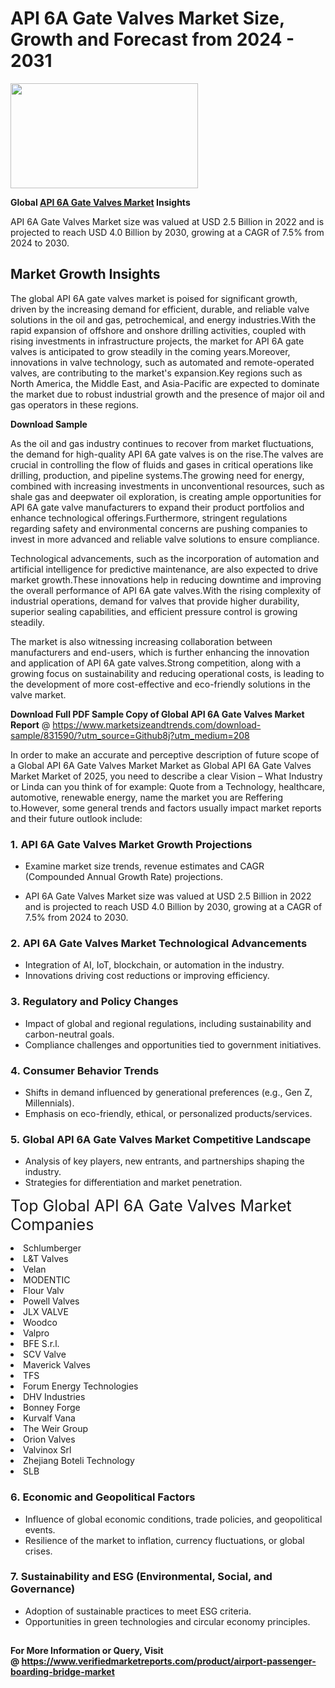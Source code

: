 <H1>API 6A Gate Valves Market Size, Growth and Forecast from 2024 - 2031</H1><img class="aligncenter size-medium wp-image-584254" src="https://thirdeyenews.in/wp-content/uploads/2024/09/Global-Market-Research-300x168.jpeg" alt="" width="300" height="168" /><p><strong>Global&nbsp;<a href="https://www.marketsizeandtrends.com/download-sample/831590/?utm_source=Github8j?utm_medium=208">API 6A Gate Valves Market</a> Insights</strong></p><p>API 6A Gate Valves Market size was valued at USD 2.5 Billion in 2022 and is projected to reach USD 4.0 Billion by 2030, growing at a CAGR of 7.5% from 2024 to 2030.</p><p><h2>Market Growth Insights</h2> <p>The global API 6A gate valves market is poised for significant growth, driven by the increasing demand for efficient, durable, and reliable valve solutions in the oil and gas, petrochemical, and energy industries.With the rapid expansion of offshore and onshore drilling activities, coupled with rising investments in infrastructure projects, the market for API 6A gate valves is anticipated to grow steadily in the coming years.Moreover, innovations in valve technology, such as automated and remote-operated valves, are contributing to the market's expansion.Key regions such as North America, the Middle East, and Asia-Pacific are expected to dominate the market due to robust industrial growth and the presence of major oil and gas operators in these regions.</p> <p><strong>Download Sample</strong></p> <p>As the oil and gas industry continues to recover from market fluctuations, the demand for high-quality API 6A gate valves is on the rise.The valves are crucial in controlling the flow of fluids and gases in critical operations like drilling, production, and pipeline systems.The growing need for energy, combined with increasing investments in unconventional resources, such as shale gas and deepwater oil exploration, is creating ample opportunities for API 6A gate valve manufacturers to expand their product portfolios and enhance technological offerings.Furthermore, stringent regulations regarding safety and environmental concerns are pushing companies to invest in more advanced and reliable valve solutions to ensure compliance.</p> <p>Technological advancements, such as the incorporation of automation and artificial intelligence for predictive maintenance, are also expected to drive market growth.These innovations help in reducing downtime and improving the overall performance of API 6A gate valves.With the rising complexity of industrial operations, demand for valves that provide higher durability, superior sealing capabilities, and efficient pressure control is growing steadily.</p> <p>The market is also witnessing increasing collaboration between manufacturers and end-users, which is further enhancing the innovation and application of API 6A gate valves.Strong competition, along with a growing focus on sustainability and reducing operational costs, is leading to the development of more cost-effective and eco-friendly solutions in the valve market.</p> <p><span class=""><strong>Download Full PDF Sample Copy of Global API 6A Gate Valves Market Report</strong> @ <a href="https://www.marketsizeandtrends.com/download-sample/831590/?utm_source=Github8j?utm_medium=208" target="_blank">https://www.marketsizeandtrends.com/download-sample/831590/?utm_source=Github8j?utm_medium=208</a></span></p><p>In order to make an accurate and perceptive description of future scope of a Global&nbsp;API 6A Gate Valves Market Market as Global&nbsp;API 6A Gate Valves Market Market of 2025, you need to describe a clear Vision &ndash; What Industry or Linda can you think of for example: Quote from a Technology, healthcare, automotive, renewable energy, name the market you are Reffering to.However, some general trends and factors usually impact market reports and their future outlook include:</p><h3>1.&nbsp;<strong>API 6A Gate Valves Market Growth Projections</strong></h3><ul><li>Examine market size trends, revenue estimates and CAGR (Compounded Annual Growth Rate) projections.</li><li><p>API 6A Gate Valves Market size was valued at USD 2.5 Billion in 2022 and is projected to reach USD 4.0 Billion by 2030, growing at a CAGR of 7.5% from 2024 to 2030.</p></li></ul><h3>2.&nbsp;<strong>API 6A Gate Valves Market Technological Advancements</strong></h3><ul><li>Integration of AI, IoT, blockchain, or automation in the industry.</li><li>Innovations driving cost reductions or improving efficiency.</li></ul><h3>3.&nbsp;<strong>Regulatory and Policy Changes</strong></h3><ul><li>Impact of global and regional regulations, including sustainability and carbon-neutral goals.</li><li>Compliance challenges and opportunities tied to government initiatives.</li></ul><h3>4.&nbsp;<strong>Consumer Behavior Trends</strong></h3><ul><li>Shifts in demand influenced by generational preferences (e.g., Gen Z, Millennials).</li><li>Emphasis on eco-friendly, ethical, or personalized products/services.</li></ul><h3>5.&nbsp;<strong>Global API 6A Gate Valves Market Competitive Landscape</strong></h3><ul><li>Analysis of key players, new entrants, and partnerships shaping the industry.</li><li>Strategies for differentiation and market penetration.</li></ul><p data-pm-slice="1 1 []"><span style="color: inherit; font-family: inherit; font-size: 25px;">Top Global API 6A Gate Valves Market Companies</span></p><div class="" data-test-id=""><p><li>Schlumberger</li><li> L&T Valves</li><li> Velan</li><li> MODENTIC</li><li> Flour Valv</li><li> Powell Valves</li><li> JLX VALVE</li><li> Woodco</li><li> Valpro</li><li> BFE S.r.l.</li><li> SCV Valve</li><li> Maverick Valves</li><li> TFS</li><li> Forum Energy Technologies</li><li> DHV Industries</li><li> Bonney Forge</li><li> Kurvalf Vana</li><li> The Weir Group</li><li> Orion Valves</li><li> Valvinox Srl</li><li> Zhejiang Boteli Technology</li><li> SLB</li></p></div><h3>6.&nbsp;<strong>Economic and Geopolitical Factors</strong></h3><ul><li>Influence of global economic conditions, trade policies, and geopolitical events.</li><li>Resilience of the market to inflation, currency fluctuations, or global crises.</li></ul><h3>7.&nbsp;<strong>Sustainability and ESG (Environmental, Social, and Governance)</strong></h3><ul><li>Adoption of sustainable practices to meet ESG criteria.</li><li>Opportunities in green technologies and circular economy principles.</li></ul><h2><strong style="font-size: 14px;">For More Information or Query, Visit @&nbsp;</strong><a style="background-color: #ffffff; font-size: 14px;" href="https://www.marketsizeandtrends.com/report/api-6a-gate-valves-market/" target="_blank">https://www.verifiedmarketreports.com/product/airport-passenger-boarding-bridge-market</a></h2>